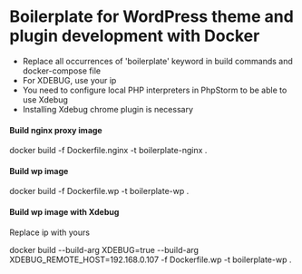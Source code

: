 # Boilerplate for WordPress theme and plugin development with Docker

* Replace all occurrences of 'boilerplate' keyword in build commands and docker-compose file
* For XDEBUG, use your ip
* You need to configure local PHP interpreters in PhpStorm to be able to use Xdebug
* Installing Xdebug chrome plugin is necessary

#### Build nginx proxy image
docker build -f Dockerfile.nginx -t boilerplate-nginx .

#### Build wp image
docker build -f Dockerfile.wp -t boilerplate-wp .

#### Build wp image with Xdebug
Replace ip with yours

docker build --build-arg XDEBUG=true --build-arg XDEBUG_REMOTE_HOST=192.168.0.107 -f Dockerfile.wp -t boilerplate-wp .